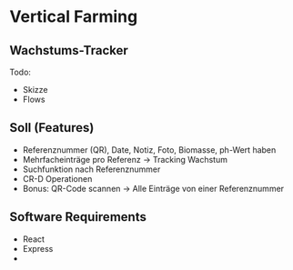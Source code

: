 # Vertical Farming

## Wachstums-Tracker

Todo:

- Skizze
- Flows

## Soll (Features)

- Referenznummer (QR), Date, Notiz, Foto, Biomasse, ph-Wert haben
- Mehrfacheinträge pro Referenz -> Tracking Wachstum
- Suchfunktion nach Referenznummer
- CR-D Operationen
- Bonus: QR-Code scannen -> Alle Einträge von einer Referenznummer

## Software Requirements

- React
- Express
-
